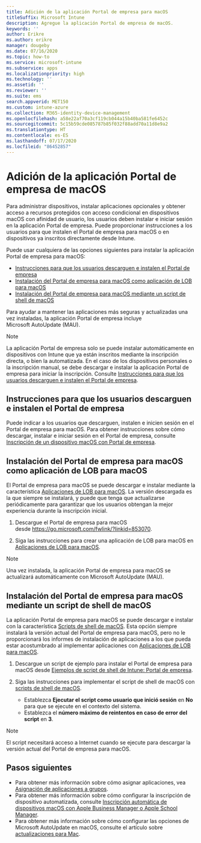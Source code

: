 ```yaml
---
title: Adición de la aplicación Portal de empresa para macOS
titleSuffix: Microsoft Intune
description: Agregue la aplicación Portal de empresa de macOS.
keywords: ''
author: Erikre
ms.author: erikre
manager: dougeby
ms.date: 07/16/2020
ms.topic: how-to
ms.service: microsoft-intune
ms.subservice: apps
ms.localizationpriority: high
ms.technology: ''
ms.assetid: ''
ms.reviewer: ''
ms.suite: ems
search.appverid: MET150
ms.custom: intune-azure
ms.collection: M365-identity-device-management
ms.openlocfilehash: a58e22af70a3cf119cb044a15b40ba581fe6452c
ms.sourcegitcommit: 5c15b59cde085787b85f032f88add70a11d8e9a2
ms.translationtype: HT
ms.contentlocale: es-ES
ms.lasthandoff: 07/17/2020
ms.locfileid: "86452857"
---
```

# <a name="add-the-macos-company-portal-app"></a>Adición de la aplicación Portal de empresa de macOS

Para administrar dispositivos, instalar aplicaciones opcionales y obtener acceso a recursos protegidos con acceso condicional en dispositivos macOS con afinidad de usuario, los usuarios deben instalar e iniciar sesión en la aplicación Portal de empresa. Puede proporcionar instrucciones a los usuarios para que instalen el Portal de empresa para macOS o en dispositivos ya inscritos directamente desde Intune.

Puede usar cualquiera de las opciones siguientes para instalar la aplicación Portal de empresa para macOS:
- [Instrucciones para que los usuarios descarguen e instalen el Portal de empresa](#instruct-users-to-download-and-install-company-portal)
- [Instalación del Portal de empresa para macOS como aplicación de LOB para macOS](#install-company-portal-for-macos-as-a-macos-lob-app)
- [Instalación del Portal de empresa para macOS mediante un script de shell de macOS](#install-company-portal-for-macos-by-using-a-macos-shell-script)

Para ayudar a mantener las aplicaciones más seguras y actualizadas una vez instaladas, la aplicación Portal de empresa incluye Microsoft AutoUpdate (MAU).

> [!NOTE]
> La aplicación Portal de empresa solo se puede instalar automáticamente en dispositivos con Intune que ya están inscritos mediante la inscripción directa, o bien la automatizada. En el caso de los dispositivos personales o la inscripción manual, se debe descargar e instalar la aplicación Portal de empresa para iniciar la inscripción. Consulte [Instrucciones para que los usuarios descarguen e instalen el Portal de empresa](#instruct-users-to-download-and-install-company-portal).
## <a name="instruct-users-to-download-and-install-company-portal"></a>Instrucciones para que los usuarios descarguen e instalen el Portal de empresa

Puede indicar a los usuarios que descarguen, instalen e inicien sesión en el Portal de empresa para macOS. Para obtener instrucciones sobre cómo descargar, instalar e iniciar sesión en el Portal de empresa, consulte [Inscripción de un dispositivo macOS con Portal de empresa](https://docs.microsoft.com/mem/intune/user-help/enroll-your-device-in-intune-macos-cp).

##  <a name="install-company-portal-for-macos-as-a-macos-lob-app"></a>Instalación del Portal de empresa para macOS como aplicación de LOB para macOS

El Portal de empresa para macOS se puede descargar e instalar mediante la característica [Aplicaciones de LOB para macOS](lob-apps-macos.md). La versión descargada es la que siempre se instalará, y puede que tenga que actualizarse periódicamente para garantizar que los usuarios obtengan la mejor experiencia durante la inscripción inicial.

1. Descargue el Portal de empresa para macOS desde https://go.microsoft.com/fwlink/?linkid=853070. 

2. Siga las instrucciones para crear una aplicación de LOB para macOS en [Aplicaciones de LOB para macOS](lob-apps-macos.md).

> [!NOTE]
> Una vez instalada, la aplicación Portal de empresa para macOS se actualizará automáticamente con Microsoft AutoUpdate (MAU).
## <a name="install-company-portal-for-macos-by-using-a-macos-shell-script"></a>Instalación del Portal de empresa para macOS mediante un script de shell de macOS

La aplicación Portal de empresa para macOS se puede descargar e instalar con la característica [Scripts de shell de macOS](macos-shell-scripts.md). Esta opción siempre instalará la versión actual del Portal de empresa para macOS, pero no le proporcionará los informes de instalación de aplicaciones a los que pueda estar acostumbrado al implementar aplicaciones con [Aplicaciones de LOB para macOS](lob-apps-macos.md).

1. Descargue un script de ejemplo para instalar el Portal de empresa para macOS desde [Ejemplos de script de shell de Intune: Portal de empresa](https://github.com/microsoft/shell-intune-samples/tree/master/Apps/Company%20Portal).

2. Siga las instrucciones para implementar el script de shell de macOS con [scripts de shell de macOS](macos-shell-scripts.md). 
    - Establezca **Ejecutar el script como usuario que inició sesión** en **No** para que se ejecute en el contexto del sistema.
    - Establezca el **número máximo de reintentos en caso de error del script** en **3**.

> [!NOTE]
> El script necesitará acceso a Internet cuando se ejecute para descargar la versión actual del Portal de empresa para macOS. 
## <a name="next-steps"></a>Pasos siguientes
- Para obtener más información sobre cómo asignar aplicaciones, vea [Asignación de aplicaciones a grupos](apps-deploy.md).
- Para obtener más información sobre cómo configurar la inscripción de dispositivo automatizada, consulte [Inscripción automática de dispositivos macOS con Apple Business Manager o Apple School Manager](https://docs.microsoft.com/mem/intune/enrollment/device-enrollment-program-enroll-macos).
- Para obtener más información sobre cómo configurar las opciones de Microsoft AutoUpdate en macOS, consulte el artículo sobre [actualizaciones para Mac](https://docs.microsoft.com/windows/security/threat-protection/microsoft-defender-atp/mac-updates).